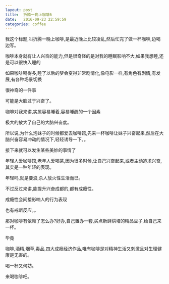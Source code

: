 ```yaml
---
layout: post
title:  折腾一晚上咖啡6
date:   2016-09-23 22:59:59
categories: coffee
---
```


我这个标题,叫折腾一晚上咖啡,是最近晚上比较凌乱,然后忙完了做一杯咖啡,边喝边写。

咖啡本身就有让人兴奋的能力,但是很奇怪的是对我的睡眠影响不大,如果我想睡,还是可以很快入睡的

如果咖啡喝得多,睡了以后的梦会变得非常剧情化,像电影一样,有角色有剧情,有发展,有各种场景切换

很神奇的一件事

可能是大脑过于兴奋了。

咖啡对我来讲,实属容易睡着,容易睡醒的一个因素

极大的放大了自己的大脑兴奋度。

所以说,为什么泡妹子的时候都爱去咖啡馆,先来一杯咖啡让妹子兴奋起来,然后在大脑兴奋容易冲动的情况下,轻轻诱导一下。。

接下来就可以发生某些美妙的事情了

年轻人爱咖啡馆,老年人爱喝茶,因为很多时候,让自己兴奋起来,或者主动追求兴奋,其实是一种年轻的表现。

年轻吗,就是要浪,杀人放火性生活而已。

不过反过来讲,能提升兴奋成都的,都有成瘾性。

成瘾性会间接影响人的行为表现

也有戒断反应。。

那对咖啡有依赖了怎么办?好办,自己置办一套,买点新鲜烘培的精品豆子,给自己来一杯。

毕竟

咖啡,酒精,烟草,毒品,四大成瘾经济作品,唯有咖啡是对精神生活又刺激且对生理健康是无害的。

喝一杯又何妨。

来喝咖啡吧。























